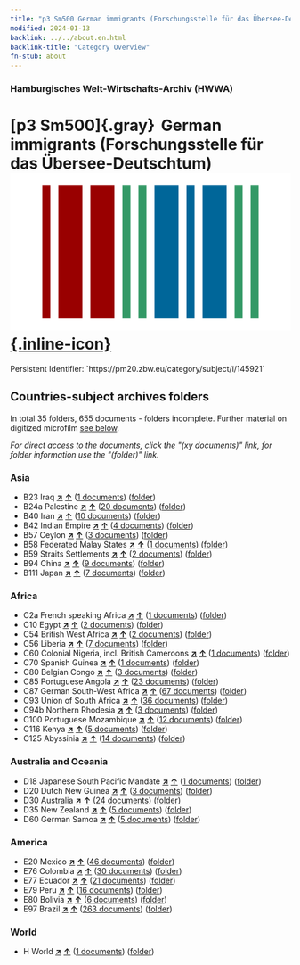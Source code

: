 ```yaml
---
title: "p3 Sm500 German immigrants (Forschungsstelle für das Übersee-Deutschtum)"
modified: 2024-01-13
backlink: ../../about.en.html
backlink-title: "Category Overview"
fn-stub: about
---
```


### Hamburgisches Welt-Wirtschafts-Archiv (HWWA)

# [p3 Sm500]{.gray}&#8201; German immigrants (Forschungsstelle für das Übersee-Deutschtum) &#160; [![Wikidata](/images/Wikidata-logo.svg "Wikidata"){.inline-icon}](http://www.wikidata.org/entity/Q104711353)

<div class="hint">Persistent Identifier: `https://pm20.zbw.eu/category/subject/i/145921`</div>







## Countries-subject archives folders







In total 35 folders, 655 documents - folders incomplete. Further material on digitized microfilm [see below](#filmsections).

_For direct access to the documents, click the "(xy documents)" link, for folder information use the "(folder)" link._



### Asia

- B23 Iraq [**&nearr;**](../../../geo/i/141113/about.en.html "Iraq (all folders)") [**&uarr;**](../../../geo/about.en.html#B23 "Country category system") (<a href="https://pm20.zbw.eu/iiifview/folder/sh/141113,145921" title="about: Iraq : German immigrants (Forschungsstelle für das Übersee-Deutschtum)" target="_blank">1 documents</a>) ([folder](../../../../folder/sh/1411xx/141113/1459xx/145921/about.en.html))
- B24a Palestine [**&nearr;**](../../../geo/i/141115/about.en.html "Palestine (all folders)") [**&uarr;**](../../../geo/about.en.html#B24a "Country category system") (<a href="https://pm20.zbw.eu/iiifview/folder/sh/141115,145921" title="about: Palestine : German immigrants (Forschungsstelle für das Übersee-Deutschtum)" target="_blank">20 documents</a>) ([folder](../../../../folder/sh/1411xx/141115/1459xx/145921/about.en.html))
- B40 Iran [**&nearr;**](../../../geo/i/141186/about.en.html "Iran (all folders)") [**&uarr;**](../../../geo/about.en.html#B40 "Country category system") (<a href="https://pm20.zbw.eu/iiifview/folder/sh/141186,145921" title="about: Iran : German immigrants (Forschungsstelle für das Übersee-Deutschtum)" target="_blank">10 documents</a>) ([folder](../../../../folder/sh/1411xx/141186/1459xx/145921/about.en.html))
- B42 Indian Empire [**&nearr;**](../../../geo/i/141189/about.en.html "Indian Empire (all folders)") [**&uarr;**](../../../geo/about.en.html#B42 "Country category system") (<a href="https://pm20.zbw.eu/iiifview/folder/sh/141189,145921" title="about: Indian Empire : German immigrants (Forschungsstelle für das Übersee-Deutschtum)" target="_blank">4 documents</a>) ([folder](../../../../folder/sh/1411xx/141189/1459xx/145921/about.en.html))
- B57 Ceylon [**&nearr;**](../../../geo/i/141204/about.en.html "Ceylon (all folders)") [**&uarr;**](../../../geo/about.en.html#B57 "Country category system") (<a href="https://pm20.zbw.eu/iiifview/folder/sh/141204,145921" title="about: Ceylon : German immigrants (Forschungsstelle für das Übersee-Deutschtum)" target="_blank">3 documents</a>) ([folder](../../../../folder/sh/1412xx/141204/1459xx/145921/about.en.html))
- B58 Federated Malay States [**&nearr;**](../../../geo/i/141206/about.en.html "Federated Malay States (all folders)") [**&uarr;**](../../../geo/about.en.html#B58 "Country category system") (<a href="https://pm20.zbw.eu/iiifview/folder/sh/141206,145921" title="about: Federated Malay States : German immigrants (Forschungsstelle für das Übersee-Deutschtum)" target="_blank">1 documents</a>) ([folder](../../../../folder/sh/1412xx/141206/1459xx/145921/about.en.html))
- B59 Straits Settlements [**&nearr;**](../../../geo/i/141211/about.en.html "Straits Settlements (all folders)") [**&uarr;**](../../../geo/about.en.html#B59 "Country category system") (<a href="https://pm20.zbw.eu/iiifview/folder/sh/141211,145921" title="about: Straits Settlements : German immigrants (Forschungsstelle für das Übersee-Deutschtum)" target="_blank">2 documents</a>) ([folder](../../../../folder/sh/1412xx/141211/1459xx/145921/about.en.html))
- B94 China [**&nearr;**](../../../geo/i/141253/about.en.html "China (all folders)") [**&uarr;**](../../../geo/about.en.html#B94 "Country category system") (<a href="https://pm20.zbw.eu/iiifview/folder/sh/141253,145921" title="about: China : German immigrants (Forschungsstelle für das Übersee-Deutschtum)" target="_blank">9 documents</a>) ([folder](../../../../folder/sh/1412xx/141253/1459xx/145921/about.en.html))
- B111 Japan [**&nearr;**](../../../geo/i/141272/about.en.html "Japan (all folders)") [**&uarr;**](../../../geo/about.en.html#B111 "Country category system") (<a href="https://pm20.zbw.eu/iiifview/folder/sh/141272,145921" title="about: Japan : German immigrants (Forschungsstelle für das Übersee-Deutschtum)" target="_blank">7 documents</a>) ([folder](../../../../folder/sh/1412xx/141272/1459xx/145921/about.en.html))

### Africa

- C2a French speaking Africa [**&nearr;**](../../../geo/i/141312/about.en.html "French speaking Africa (all folders)") [**&uarr;**](../../../geo/about.en.html#C2a "Country category system") (<a href="https://pm20.zbw.eu/iiifview/folder/sh/141312,145921" title="about: French speaking Africa : German immigrants (Forschungsstelle für das Übersee-Deutschtum)" target="_blank">1 documents</a>) ([folder](../../../../folder/sh/1413xx/141312/1459xx/145921/about.en.html))
- C10 Egypt [**&nearr;**](../../../geo/i/141336/about.en.html "Egypt (all folders)") [**&uarr;**](../../../geo/about.en.html#C10 "Country category system") (<a href="https://pm20.zbw.eu/iiifview/folder/sh/141336,145921" title="about: Egypt : German immigrants (Forschungsstelle für das Übersee-Deutschtum)" target="_blank">2 documents</a>) ([folder](../../../../folder/sh/1413xx/141336/1459xx/145921/about.en.html))
- C54 British West Africa [**&nearr;**](../../../geo/i/141402/about.en.html "British West Africa (all folders)") [**&uarr;**](../../../geo/about.en.html#C54 "Country category system") (<a href="https://pm20.zbw.eu/iiifview/folder/sh/141402,145921" title="about: British West Africa : German immigrants (Forschungsstelle für das Übersee-Deutschtum)" target="_blank">2 documents</a>) ([folder](../../../../folder/sh/1414xx/141402/1459xx/145921/about.en.html))
- C56 Liberia [**&nearr;**](../../../geo/i/141405/about.en.html "Liberia (all folders)") [**&uarr;**](../../../geo/about.en.html#C56 "Country category system") (<a href="https://pm20.zbw.eu/iiifview/folder/sh/141405,145921" title="about: Liberia : German immigrants (Forschungsstelle für das Übersee-Deutschtum)" target="_blank">7 documents</a>) ([folder](../../../../folder/sh/1414xx/141405/1459xx/145921/about.en.html))
- C60 Colonial Nigeria, incl. British Cameroons [**&nearr;**](../../../geo/i/141409/about.en.html "Colonial Nigeria, incl. British Cameroons (all folders)") [**&uarr;**](../../../geo/about.en.html#C60 "Country category system") (<a href="https://pm20.zbw.eu/iiifview/folder/sh/141409,145921" title="about: Colonial Nigeria, incl. British Cameroons : German immigrants (Forschungsstelle für das Übersee-Deutschtum)" target="_blank">1 documents</a>) ([folder](../../../../folder/sh/1414xx/141409/1459xx/145921/about.en.html))
- C70 Spanish Guinea [**&nearr;**](../../../geo/i/141412/about.en.html "Spanish Guinea (all folders)") [**&uarr;**](../../../geo/about.en.html#C70 "Country category system") (<a href="https://pm20.zbw.eu/iiifview/folder/sh/141412,145921" title="about: Spanish Guinea : German immigrants (Forschungsstelle für das Übersee-Deutschtum)" target="_blank">1 documents</a>) ([folder](../../../../folder/sh/1414xx/141412/1459xx/145921/about.en.html))
- C80 Belgian Congo [**&nearr;**](../../../geo/i/141444/about.en.html "Belgian Congo (all folders)") [**&uarr;**](../../../geo/about.en.html#C80 "Country category system") (<a href="https://pm20.zbw.eu/iiifview/folder/sh/141444,145921" title="about: Belgian Congo : German immigrants (Forschungsstelle für das Übersee-Deutschtum)" target="_blank">3 documents</a>) ([folder](../../../../folder/sh/1414xx/141444/1459xx/145921/about.en.html))
- C85 Portuguese Angola [**&nearr;**](../../../geo/i/141449/about.en.html "Portuguese Angola (all folders)") [**&uarr;**](../../../geo/about.en.html#C85 "Country category system") (<a href="https://pm20.zbw.eu/iiifview/folder/sh/141449,145921" title="about: Portuguese Angola : German immigrants (Forschungsstelle für das Übersee-Deutschtum)" target="_blank">23 documents</a>) ([folder](../../../../folder/sh/1414xx/141449/1459xx/145921/about.en.html))
- C87 German South-West Africa [**&nearr;**](../../../geo/i/141450/about.en.html "German South-West Africa (all folders)") [**&uarr;**](../../../geo/about.en.html#C87 "Country category system") (<a href="https://pm20.zbw.eu/iiifview/folder/sh/141450,145921" title="about: German South-West Africa : German immigrants (Forschungsstelle für das Übersee-Deutschtum)" target="_blank">67 documents</a>) ([folder](../../../../folder/sh/1414xx/141450/1459xx/145921/about.en.html))
- C93 Union of South Africa [**&nearr;**](../../../geo/i/141454/about.en.html "Union of South Africa (all folders)") [**&uarr;**](../../../geo/about.en.html#C93 "Country category system") (<a href="https://pm20.zbw.eu/iiifview/folder/sh/141454,145921" title="about: Union of South Africa : German immigrants (Forschungsstelle für das Übersee-Deutschtum)" target="_blank">36 documents</a>) ([folder](../../../../folder/sh/1414xx/141454/1459xx/145921/about.en.html))
- C94b Northern Rhodesia [**&nearr;**](../../../geo/i/141458/about.en.html "Northern Rhodesia (all folders)") [**&uarr;**](../../../geo/about.en.html#C94b "Country category system") (<a href="https://pm20.zbw.eu/iiifview/folder/sh/141458,145921" title="about: Northern Rhodesia : German immigrants (Forschungsstelle für das Übersee-Deutschtum)" target="_blank">3 documents</a>) ([folder](../../../../folder/sh/1414xx/141458/1459xx/145921/about.en.html))
- C100 Portuguese Mozambique [**&nearr;**](../../../geo/i/141463/about.en.html "Portuguese Mozambique (all folders)") [**&uarr;**](../../../geo/about.en.html#C100 "Country category system") (<a href="https://pm20.zbw.eu/iiifview/folder/sh/141463,145921" title="about: Portuguese Mozambique : German immigrants (Forschungsstelle für das Übersee-Deutschtum)" target="_blank">12 documents</a>) ([folder](../../../../folder/sh/1414xx/141463/1459xx/145921/about.en.html))
- C116 Kenya [**&nearr;**](../../../geo/i/141475/about.en.html "Kenya (all folders)") [**&uarr;**](../../../geo/about.en.html#C116 "Country category system") (<a href="https://pm20.zbw.eu/iiifview/folder/sh/141475,145921" title="about: Kenya : German immigrants (Forschungsstelle für das Übersee-Deutschtum)" target="_blank">5 documents</a>) ([folder](../../../../folder/sh/1414xx/141475/1459xx/145921/about.en.html))
- C125 Abyssinia [**&nearr;**](../../../geo/i/141482/about.en.html "Abyssinia (all folders)") [**&uarr;**](../../../geo/about.en.html#C125 "Country category system") (<a href="https://pm20.zbw.eu/iiifview/folder/sh/141482,145921" title="about: Abyssinia : German immigrants (Forschungsstelle für das Übersee-Deutschtum)" target="_blank">14 documents</a>) ([folder](../../../../folder/sh/1414xx/141482/1459xx/145921/about.en.html))

### Australia and Oceania

- D18 Japanese South Pacific Mandate [**&nearr;**](../../../geo/i/141618/about.en.html "Japanese South Pacific Mandate (all folders)") [**&uarr;**](../../../geo/about.en.html#D18 "Country category system") (<a href="https://pm20.zbw.eu/iiifview/folder/sh/141618,145921" title="about: Japanese South Pacific Mandate : German immigrants (Forschungsstelle für das Übersee-Deutschtum)" target="_blank">1 documents</a>) ([folder](../../../../folder/sh/1416xx/141618/1459xx/145921/about.en.html))
- D20 Dutch New Guinea [**&nearr;**](../../../geo/i/141619/about.en.html "Dutch New Guinea (all folders)") [**&uarr;**](../../../geo/about.en.html#D20 "Country category system") (<a href="https://pm20.zbw.eu/iiifview/folder/sh/141619,145921" title="about: Dutch New Guinea : German immigrants (Forschungsstelle für das Übersee-Deutschtum)" target="_blank">3 documents</a>) ([folder](../../../../folder/sh/1416xx/141619/1459xx/145921/about.en.html))
- D30 Australia [**&nearr;**](../../../geo/i/141621/about.en.html "Australia (all folders)") [**&uarr;**](../../../geo/about.en.html#D30 "Country category system") (<a href="https://pm20.zbw.eu/iiifview/folder/sh/141621,145921" title="about: Australia : German immigrants (Forschungsstelle für das Übersee-Deutschtum)" target="_blank">24 documents</a>) ([folder](../../../../folder/sh/1416xx/141621/1459xx/145921/about.en.html))
- D35 New Zealand [**&nearr;**](../../../geo/i/141623/about.en.html "New Zealand (all folders)") [**&uarr;**](../../../geo/about.en.html#D35 "Country category system") (<a href="https://pm20.zbw.eu/iiifview/folder/sh/141623,145921" title="about: New Zealand : German immigrants (Forschungsstelle für das Übersee-Deutschtum)" target="_blank">5 documents</a>) ([folder](../../../../folder/sh/1416xx/141623/1459xx/145921/about.en.html))
- D60 German Samoa [**&nearr;**](../../../geo/i/141634/about.en.html "German Samoa (all folders)") [**&uarr;**](../../../geo/about.en.html#D60 "Country category system") (<a href="https://pm20.zbw.eu/iiifview/folder/sh/141634,145921" title="about: German Samoa : German immigrants (Forschungsstelle für das Übersee-Deutschtum)" target="_blank">5 documents</a>) ([folder](../../../../folder/sh/1416xx/141634/1459xx/145921/about.en.html))

### America

- E20 Mexico [**&nearr;**](../../../geo/i/141657/about.en.html "Mexico (all folders)") [**&uarr;**](../../../geo/about.en.html#E20 "Country category system") (<a href="https://pm20.zbw.eu/iiifview/folder/sh/141657,145921" title="about: Mexico : German immigrants (Forschungsstelle für das Übersee-Deutschtum)" target="_blank">46 documents</a>) ([folder](../../../../folder/sh/1416xx/141657/1459xx/145921/about.en.html))
- E76 Colombia [**&nearr;**](../../../geo/i/141687/about.en.html "Colombia (all folders)") [**&uarr;**](../../../geo/about.en.html#E76 "Country category system") (<a href="https://pm20.zbw.eu/iiifview/folder/sh/141687,145921" title="about: Colombia : German immigrants (Forschungsstelle für das Übersee-Deutschtum)" target="_blank">30 documents</a>) ([folder](../../../../folder/sh/1416xx/141687/1459xx/145921/about.en.html))
- E77 Ecuador [**&nearr;**](../../../geo/i/141688/about.en.html "Ecuador (all folders)") [**&uarr;**](../../../geo/about.en.html#E77 "Country category system") (<a href="https://pm20.zbw.eu/iiifview/folder/sh/141688,145921" title="about: Ecuador : German immigrants (Forschungsstelle für das Übersee-Deutschtum)" target="_blank">21 documents</a>) ([folder](../../../../folder/sh/1416xx/141688/1459xx/145921/about.en.html))
- E79 Peru [**&nearr;**](../../../geo/i/141689/about.en.html "Peru (all folders)") [**&uarr;**](../../../geo/about.en.html#E79 "Country category system") (<a href="https://pm20.zbw.eu/iiifview/folder/sh/141689,145921" title="about: Peru : German immigrants (Forschungsstelle für das Übersee-Deutschtum)" target="_blank">16 documents</a>) ([folder](../../../../folder/sh/1416xx/141689/1459xx/145921/about.en.html))
- E80 Bolivia [**&nearr;**](../../../geo/i/141690/about.en.html "Bolivia (all folders)") [**&uarr;**](../../../geo/about.en.html#E80 "Country category system") (<a href="https://pm20.zbw.eu/iiifview/folder/sh/141690,145921" title="about: Bolivia : German immigrants (Forschungsstelle für das Übersee-Deutschtum)" target="_blank">6 documents</a>) ([folder](../../../../folder/sh/1416xx/141690/1459xx/145921/about.en.html))
- E97 Brazil [**&nearr;**](../../../geo/i/141697/about.en.html "Brazil (all folders)") [**&uarr;**](../../../geo/about.en.html#E97 "Country category system") (<a href="https://pm20.zbw.eu/iiifview/folder/sh/141697,145921" title="about: Brazil : German immigrants (Forschungsstelle für das Übersee-Deutschtum)" target="_blank">263 documents</a>) ([folder](../../../../folder/sh/1416xx/141697/1459xx/145921/about.en.html))

### World

- H World [**&nearr;**](../../../geo/i/141728/about.en.html "World (all folders)") [**&uarr;**](../../../geo/about.en.html#H "Country category system") (<a href="https://pm20.zbw.eu/iiifview/folder/sh/141728,145921" title="about: World : German immigrants (Forschungsstelle für das Übersee-Deutschtum)" target="_blank">1 documents</a>) ([folder](../../../../folder/sh/1417xx/141728/1459xx/145921/about.en.html))



<a id="filmsections" />













